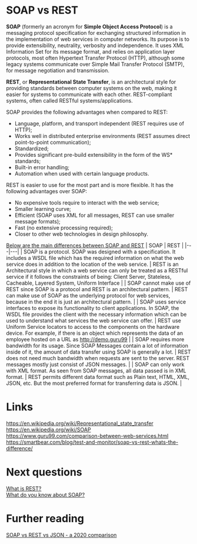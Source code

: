 # SOAP vs REST
**SOAP** (formerly an acronym for **Simple Object Access Protocol**) is a messaging protocol specification for exchanging structured information in the implementation of web services in computer networks. Its purpose is to provide extensibility, neutrality, verbosity and independence. It uses XML Information Set for its message format, and relies on application layer protocols, most often Hypertext Transfer Protocol (HTTP), although some legacy systems communicate over Simple Mail Transfer Protocol (SMTP), for message negotiation and transmission.

**REST**, or **Representational State Transfer**, is an architectural style for providing standards between computer systems on the web, making it easier for systems to communicate with each other. REST-compliant systems, often called RESTful systems/applications.

SOAP provides the following advantages when compared to REST:
- Language, platform, and transport independent (REST requires use of HTTP);
- Works well in distributed enterprise environments (REST assumes direct point-to-point communication);
- Standardized;
- Provides significant pre-build extensibility in the form of the WS* standards;
- Built-in error handling;
- Automation when used with certain language products.

REST is easier to use for the most part and is more flexible. It has the following advantages over SOAP:
- No expensive tools require to interact with the web service;
- Smaller learning curve;
- Efficient (SOAP uses XML for all messages, REST can use smaller message formats);
- Fast (no extensive processing required);
- Closer to other web technologies in design philosophy.

[Below are the main differences between SOAP and REST](https://www.guru99.com/comparison-between-web-services.html)
| SOAP | REST |
|---|---|
| SOAP is a protocol. SOAP was designed with a specification. It includes a WSDL file which has the required information on what the web service does in addition to the location of the web service.  | REST is an Architectural style in which a web service can only be treated as a RESTful service if it follows the constraints of being: Client Server, Stateless, Cacheable, Layered System, Uniform Interface  |
| SOAP cannot make use of REST since SOAP is a protocol and REST is an architectural pattern.  | REST can make use of SOAP as the underlying protocol for web services, because in the end it is just an architectural pattern.  |
| SOAP uses service interfaces to expose its functionality to client applications. In SOAP, the WSDL file provides the client with the necessary information which can be used to understand what services the web service can offer.  | REST use Uniform Service locators to access to the components on the hardware device. For example, if there is an object which represents the data of an employee hosted on a URL as http://demo.guru99  |
| SOAP requires more bandwidth for its usage. Since SOAP Messages contain a lot of information inside of it, the amount of data transfer using SOAP is generally a lot.  | REST does not need much bandwidth when requests are sent to the server. REST messages mostly just consist of JSON messages.  |
| SOAP can only work with XML format. As seen from SOAP messages, all data passed is in XML format.  | REST permits different data format such as Plain text, HTML, XML, JSON, etc. But the most preferred format for transferring data is JSON.  |

# Links
https://en.wikipedia.org/wiki/Representational_state_transfer  
https://en.wikipedia.org/wiki/SOAP  
https://www.guru99.com/comparison-between-web-services.html  
https://smartbear.com/blog/test-and-monitor/soap-vs-rest-whats-the-difference/  

# Next questions
[What is REST?](https://github.com/Kirchhoff-/Android-Interview-Questions/blob/soap_vs_rest/General/What%20is%20REST.md)  
[What do you know about SOAP?](https://github.com/Kirchhoff-/Android-Interview-Questions/blob/soap_vs_rest/General/What%20do%20you%20know%20about%20SOAP.md)

# Further reading
[SOAP vs REST vs JSON - a 2020 comparison](https://raygun.com/blog/soap-vs-rest-vs-json/)
